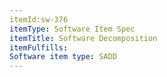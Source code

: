 ```yaml
---
itemId:sw-376
itemType: Software Item Spec
itemTitle: Software Decomposition
itemFulfills: 
Software item type: SADD
---
```


